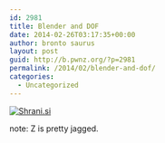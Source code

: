 ```yaml
---
id: 2981
title: Blender and DOF
date: 2014-02-26T03:17:35+00:00
author: bronto saurus
layout: post
guid: http://b.pwnz.org/?p=2981
permalink: /2014/02/blender-and-dof/
categories:
  - Uncategorized
---
```

[<img src="http://shrani.si/t/2L/2M/5vcmKni/1/kockenicedof8bit.jpg" style="border: 0px;" alt="Shrani.si" />](http://shrani.si/f/2L/2M/5vcmKni/1/kockenicedof8bit.jpg)

note: Z is pretty jagged.